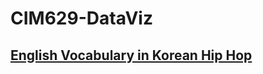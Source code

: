 # CIM629-DataViz
 
## [English Vocabulary in Korean Hip Hop](https://kikijinqili.github.io/CIM629-DataViz/Project/Website/index.html)
